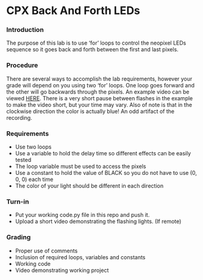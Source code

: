 # CPX Back And Forth LEDs

### Introduction
The purpose of this lab is to use ‘for’ loops to control the neopixel LEDs sequence so it goes
back and forth between the first and last pixels.

### Procedure
There are several ways to accomplish the lab requirements, however your grade will depend on
you using two ‘for’ loops. One loop goes forward and the other will go backwards through the
pixels.
An example video can be viewed [HERE](https://www.youtube.com/shorts/HBzKlwflPD8). 
There is a very short pause between flashes in the example to make the video short, 
but your time may vary. Also of note is that in the clockwise
direction the color is actually blue! An odd artifact of the recording.

### Requirements
- Use two loops
- Use a variable to hold the delay time so different effects can be easily tested
- The loop variable must be used to access the pixels
- Use a constant to hold the value of BLACK so you do not have to use (0, 0, 0) each time
- The color of your light should be different in each direction
  
### Turn-in
-  Put your working code.py file in this repo and push it.
-  Upload a short video demonstrating the flashing lights. (If remote)

### Grading
-  Proper use of comments  
-  Inclusion of required loops, variables and constants  
-  Working code  
-  Video demonstrating working project  
